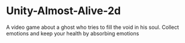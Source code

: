 # Unity-Almost-Alive-2d

A video game about a ghost who tries to fill the void in his soul. Collect emotions and keep your health by absorbing emotions
